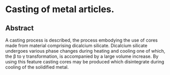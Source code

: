 # Casting of metal articles.

## Abstract
A casting process is described, the process embodying the use of cores made from material comprising dicalcium silicate. Dicalcium silicate undergoes various phase changes during heating and cooling one of which, the β to γ transformation, is accompanied by a large volume increase. By using this feature casting cores may be produced which disintegrate during cooling of the solidified metal.